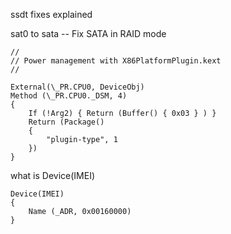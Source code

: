 ssdt fixes explained


sat0 to sata -- Fix SATA in RAID mode

```
//
// Power management with X86PlatformPlugin.kext
//

External(\_PR.CPU0, DeviceObj)
Method (\_PR.CPU0._DSM, 4)
{
    If (!Arg2) { Return (Buffer() { 0x03 } ) }
    Return (Package()
    {
        "plugin-type", 1
    })
}
```

what is Device(IMEI)
```
Device(IMEI)
{
    Name (_ADR, 0x00160000)
}
```

